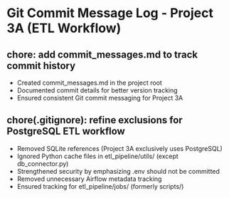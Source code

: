 # Git Commit Message Log - Project 3A (ETL Workflow)


## chore: add commit_messages.md to track commit history  

- Created commit_messages.md in the project root  
- Documented commit details for better version tracking  
- Ensured consistent Git commit messaging for Project 3A  


## chore(.gitignore): refine exclusions for PostgreSQL ETL workflow
- Removed SQLite references (Project 3A exclusively uses PostgreSQL)
- Ignored Python cache files in etl_pipeline/utils/ (except db_connector.py)
- Strengthened security by emphasizing .env should not be committed
- Removed unnecessary Airflow metadata tracking
- Ensured tracking for etl_pipeline/jobs/ (formerly scripts/)